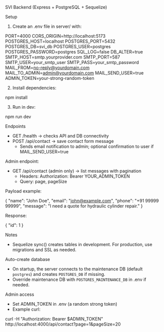 SVI Backend (Express + PostgreSQL + Sequelize)

Setup

1) Create an .env file in server/ with:

PORT=4000
CORS_ORIGIN=http://localhost:5173
POSTGRES_HOST=localhost
POSTGRES_PORT=5432
POSTGRES_DB=svi_db
POSTGRES_USER=postgres
POSTGRES_PASSWORD=postgres
SQL_LOG=false
DB_ALTER=true
SMTP_HOST=smtp.yourprovider.com
SMTP_PORT=587
SMTP_USER=your_smtp_user
SMTP_PASS=your_smtp_password
MAIL_FROM=no-reply@yourdomain.com
MAIL_TO_ADMIN=admin@yourdomain.com
MAIL_SEND_USER=true
ADMIN_TOKEN=your-strong-random-token

2) Install dependencies:

npm install

3) Run in dev:

npm run dev

Endpoints

- GET /health → checks API and DB connectivity
- POST /api/contact → save contact form message
  - Sends email notification to admin; optional confirmation to user if MAIL_SEND_USER=true

Admin endpoint:

- GET /api/contact (admin only) → list messages with pagination
  - Headers: Authorization: Bearer YOUR_ADMIN_TOKEN
  - Query: page, pageSize

Payload example:

{
  "name": "John Doe",
  "email": "john@example.com",
  "phone": "+91 99999 99999",
  "message": "I need a quote for hydraulic cylinder repair."
}

Response:

{ "id": 1 }

Notes

- Sequelize sync() creates tables in development. For production, use migrations and SSL as needed.

Auto-create database

- On startup, the server connects to the maintenance DB (default `postgres`) and creates `POSTGRES_DB` if missing.
- Override maintenance DB with `POSTGRES_MAINTENANCE_DB` in .env if needed.

Admin access

- Set ADMIN_TOKEN in .env (a random strong token)
- Example curl:

curl -H "Authorization: Bearer $ADMIN_TOKEN" http://localhost:4000/api/contact?page=1&pageSize=20


